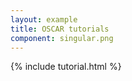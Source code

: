 ```yaml
---
layout: example
title: OSCAR tutorials
component: singular.png
---
```


{% include tutorial.html %}
